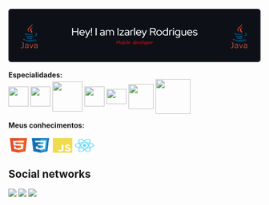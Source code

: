 ![Header](./github-header-image.png)

<div display= "flex" flex-direction="column">
  <strong>Especialidades:</strong> <br>
  <img align="center" height="40" width="40" src="https://cdn.jsdelivr.net/gh/devicons/devicon/icons/android/android-original-wordmark.svg" />
  <img align="center" height="40" width="40" src="https://cdn.jsdelivr.net/gh/devicons/devicon/icons/java/java-original-wordmark.svg" />
  <img align="center" height="60" width="60" src="https://cdn.jsdelivr.net/gh/devicons/devicon/icons/kotlin/kotlin-plain-wordmark.svg" />
  <img align="center" height="40" width="40" src="https://cdn.jsdelivr.net/gh/devicons/devicon/icons/firebase/firebase-plain-wordmark.svg" />
  <img align="center" height="30" width="40" src="https://cdn.jsdelivr.net/gh/devicons/devicon/icons/git/git-original.svg" />
  <img align="center" height="50" width="50" src="https://cdn.jsdelivr.net/gh/devicons/devicon/icons/sqlite/sqlite-original-wordmark.svg" />  
  <img align="center" height="70" width="70" src="https://cdn.jsdelivr.net/gh/devicons/devicon/icons/androidstudio/androidstudio-plain-wordmark.svg" />

  <br>
</div>

<div>
  
  <strong>Meus conhecimentos:</strong> <br><br>
  <img align="center" alt="Rafa-HTML" height="30" width="40" src="https://raw.githubusercontent.com/devicons/devicon/master/icons/html5/html5-original.svg">
  <img align="center" alt="Rafa-CSS" height="30" width="40" src="https://raw.githubusercontent.com/devicons/devicon/master/icons/css3/css3-original.svg">
  <img align="center" alt="Rafa-Js" height="30" width="40" src="https://raw.githubusercontent.com/devicons/devicon/master/icons/javascript/javascript-plain.svg">
  <img align="center" alt="Rafa-React" height="30" width="40" src="https://raw.githubusercontent.com/devicons/devicon/master/icons/react/react-original.svg">

  
  ## Social networks
  
  <a href="https://instagram.com/izarleyrodrigues" target="_blank"><img src="https://img.shields.io/badge/-Instagram-%23E4405F?style=for-the-badge&logo=instagram&logoColor=white" target="_blank"></a>
  <a href = "mailto:izarley.oliveira@hotmail.com"><img src="https://img.shields.io/badge/-Gmail-%23333?style=for-the-badge&logo=gmail&logoColor=white" target="_blank"></a>
  <a href="https://www.linkedin.com/in/izarley-rodrigues-958312228/" target="_blank"><img src="https://img.shields.io/badge/-LinkedIn-%230077B5?style=for-the-badge&logo=linkedin&logoColor=white" target="_blank"></a> 
  
</div>

